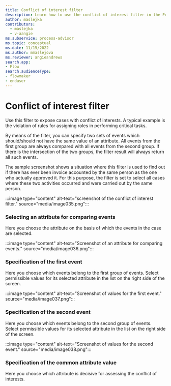 ```yaml
---
title: Conflict of interest filter
description: Learn how to use the conflict of interest filter in the Power Automate Process Mining desktop app.
author: maslejka
contributors:
  - maslejka
  - v-aangie
ms.subservice: process-advisor
ms.topic: conceptual
ms.date: 11/15/2022
ms.author: mmaslejova
ms.reviewer: angieandrews
search.app:
- Flow
search.audienceType:
- flowmaker
- enduser
---
```


# Conflict of interest filter

Use this filter to expose cases with conflict of interests. A typical example is the violation of rules for assigning roles in performing critical tasks.

By means of the filter, you can specify two sets of events which should/should not have the same value of an attribute. All events from the first group are always compared with all events from the second group. If there is the intersection of the two groups, the filter result will always return all such events.

The sample screenshot shows a situation where this filter is used to find out if there has ever been invoice accounted by the same person as the one who actually approved it. For this purpose, the filter is set to select all cases where these two activities occurred and were carried out by the same person.

:::image type="content" alt-text="screenshot of the conflict of interest filter." source="media/image035.png":::

### Selecting an attribute for comparing events

Here you choose the attribute on the basis of which the events in the case are selected.

:::image type="content" alt-text="Screenshot of an attribute for comparing events." source="media/image036.png":::

### Specification of the first event

Here you choose which events belong to the first group of events. Select permissible values for its selected attribute in the list on the right side of the screen.

:::image type="content" alt-text="Screenshot of values for the first event." source="media/image037.png":::

### Specification of the second event

Here you choose which events belong to the second group of events. Select permissible values for its selected attribute in the list on the right side of the screen.

:::image type="content" alt-text="Screenshot of values for the second event." source="media/image038.png":::

### Specification of the common attribute value

Here you choose which attribute is decisive for assessing the conflict of interests.


